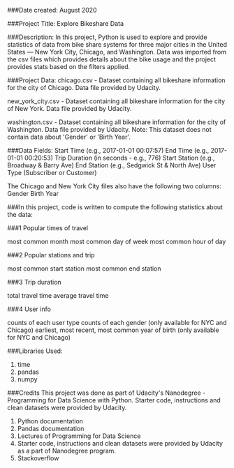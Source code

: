 ###Date created:
August 2020

###Project Title:
Explore Bikeshare Data

###Description:
In this project, Python is used to explore and provide statistics of data from bike share systems for three major cities in the United States —  New York City, Chicago, and Washington. Data was imported from the csv files which provides details about the bike usage and the project provides stats based on the filters applied.

###Project Data:
chicago.csv - Dataset containing all bikeshare information for the city of Chicago. Data file provided by Udacity.

new_york_city.csv - Dataset containing all bikeshare information for the city of New York. Data file provided by Udacity.

washington.csv - Dataset containing all bikeshare information for the city of Washington. Data file provided by Udacity.
Note: This dataset does not contain data about 'Gender' or 'Birth Year'.

###Data Fields:
Start Time (e.g., 2017-01-01 00:07:57)
End Time (e.g., 2017-01-01 00:20:53)
Trip Duration (in seconds - e.g., 776)
Start Station (e.g., Broadway & Barry Ave)
End Station (e.g., Sedgwick St & North Ave)
User Type (Subscriber or Customer)

The Chicago and New York City files also have the following two columns:
Gender
Birth Year


###In this project, code is written to compute the following statistics about the data:

###1 Popular times of travel

most common month
most common day of week
most common hour of day

###2 Popular stations and trip

most common start station
most common end station

###3 Trip duration

total travel time
average travel time

###4 User info

counts of each user type
counts of each gender (only available for NYC and Chicago)
earliest, most recent, most common year of birth (only available for NYC and Chicago)

###Libraries Used:
1. time
2. pandas
3. numpy

###Credits
This project was done as part of Udacity's Nanodegree - Programming for Data Science with Python. Starter code, instructions and clean datasets were provided by Udacity.
1. Python documentation
2. Pandas documentation
3. Lectures of Programming for Data Science
4. Starter code, instructions and clean datasets were provided by Udacity as a part of Nanodegree program.
5. Stackoverflow
